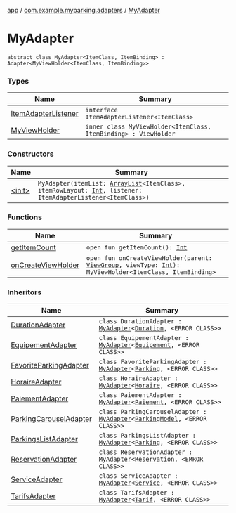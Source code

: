 [app](../../index.md) / [com.example.myparking.adapters](../index.md) / [MyAdapter](./index.md)

# MyAdapter

`abstract class MyAdapter<ItemClass, ItemBinding> : Adapter<MyViewHolder<ItemClass, ItemBinding>>`

### Types

| Name | Summary |
|---|---|
| [ItemAdapterListener](-item-adapter-listener/index.md) | `interface ItemAdapterListener<ItemClass>` |
| [MyViewHolder](-my-view-holder/index.md) | `inner class MyViewHolder<ItemClass, ItemBinding> : ViewHolder` |

### Constructors

| Name | Summary |
|---|---|
| [&lt;init&gt;](-init-.md) | `MyAdapter(itemList: `[`ArrayList`](https://kotlinlang.org/api/latest/jvm/stdlib/kotlin.collections/-array-list/index.html)`<ItemClass>, itemRowLayout: `[`Int`](https://kotlinlang.org/api/latest/jvm/stdlib/kotlin/-int/index.html)`, listener: ItemAdapterListener<ItemClass>)` |

### Functions

| Name | Summary |
|---|---|
| [getItemCount](get-item-count.md) | `open fun getItemCount(): `[`Int`](https://kotlinlang.org/api/latest/jvm/stdlib/kotlin/-int/index.html) |
| [onCreateViewHolder](on-create-view-holder.md) | `open fun onCreateViewHolder(parent: `[`ViewGroup`](https://developer.android.com/reference/android/view/ViewGroup.html)`, viewType: `[`Int`](https://kotlinlang.org/api/latest/jvm/stdlib/kotlin/-int/index.html)`): MyViewHolder<ItemClass, ItemBinding>` |

### Inheritors

| Name | Summary |
|---|---|
| [DurationAdapter](../-duration-adapter/index.md) | `class DurationAdapter : `[`MyAdapter`](./index.md)`<`[`Duration`](../../com.example.myparking.models/-duration/index.md)`, <ERROR CLASS>>` |
| [EquipementAdapter](../-equipement-adapter/index.md) | `class EquipementAdapter : `[`MyAdapter`](./index.md)`<`[`Equipement`](../../com.example.myparking.models/-equipement/index.md)`, <ERROR CLASS>>` |
| [FavoriteParkingAdapter](../-favorite-parking-adapter/index.md) | `class FavoriteParkingAdapter : `[`MyAdapter`](./index.md)`<`[`Parking`](../../com.example.myparking.models/-parking/index.md)`, <ERROR CLASS>>` |
| [HoraireAdapter](../-horaire-adapter/index.md) | `class HoraireAdapter : `[`MyAdapter`](./index.md)`<`[`Horaire`](../../com.example.myparking.models/-horaire/index.md)`, <ERROR CLASS>>` |
| [PaiementAdapter](../-paiement-adapter/index.md) | `class PaiementAdapter : `[`MyAdapter`](./index.md)`<`[`Paiement`](../../com.example.myparking.models/-paiement/index.md)`, <ERROR CLASS>>` |
| [ParkingCarouselAdapter](../-parking-carousel-adapter/index.md) | `class ParkingCarouselAdapter : `[`MyAdapter`](./index.md)`<`[`ParkingModel`](../../com.example.myparking.models/-parking-model/index.md)`, <ERROR CLASS>>` |
| [ParkingsListAdapter](../-parkings-list-adapter/index.md) | `class ParkingsListAdapter : `[`MyAdapter`](./index.md)`<`[`Parking`](../../com.example.myparking.models/-parking/index.md)`, <ERROR CLASS>>` |
| [ReservationAdapter](../-reservation-adapter/index.md) | `class ReservationAdapter : `[`MyAdapter`](./index.md)`<`[`Reservation`](../../com.example.myparking.models/-reservation/index.md)`, <ERROR CLASS>>` |
| [ServiceAdapter](../-service-adapter/index.md) | `class ServiceAdapter : `[`MyAdapter`](./index.md)`<`[`Service`](../../com.example.myparking.models/-service/index.md)`, <ERROR CLASS>>` |
| [TarifsAdapter](../-tarifs-adapter/index.md) | `class TarifsAdapter : `[`MyAdapter`](./index.md)`<`[`Tarif`](../../com.example.myparking.models/-tarif/index.md)`, <ERROR CLASS>>` |
